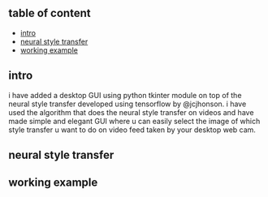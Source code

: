 ## table of content
* [intro](#intro)
* [neural style transfer](#neural-style-transfer)
* [working example](#working-example)
## intro
i have added a desktop GUI using python tkinter module on top of the neural style transfer developed using tensorflow by @jcjhonson. i have used the algorithm that does the neural style transfer on videos
and have made simple and elegant GUI where u can easily select the image of which style transfer u want to do on video feed taken by your desktop web cam.
## neural style transfer
## working example
